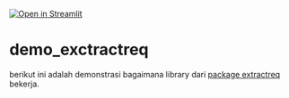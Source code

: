 [![Open in Streamlit](https://static.streamlit.io/badges/streamlit_badge_black_white.svg)](https://share.streamlit.io/asyrofist/demo_exctractreq/main/main.py)

# demo_exctractreq

berikut ini adalah demonstrasi bagaimana library dari [package extractreq](https://github.com/asyrofist/Extraction-Requirement) bekerja.
